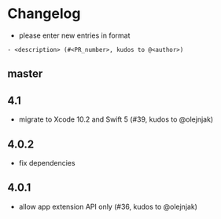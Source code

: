 # Changelog

- please enter new entries in format 

```
- <description> (#<PR_number>, kudos to @<author>)
```

## master

## 4.1

- migrate to Xcode 10.2 and Swift 5 (#39, kudos to @olejnjak)

## 4.0.2

- fix dependencies 

## 4.0.1

- allow app extension API only (#36, kudos to @olejnjak)
